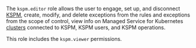 The `kspm.editor` role allows the user to engage, set up, and disconnect [KSPM](../../security-deck/concepts/kspm.md), create, modify, and delete exceptions from the rules and exceptions from the scope of control, view info on Managed Service for Kubernetes [clusters](../../managed-kubernetes/concepts/index.md#kubernetes-cluster) connected to KSPM, KSPM users, and KSPM operations.

This role includes the `kspm.viewer` permissions.